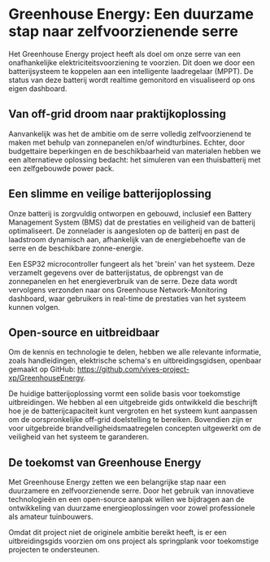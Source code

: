 # Greenhouse Energy: Een duurzame stap naar zelfvoorzienende serre

Het Greenhouse Energy project heeft als doel om onze serre van een onafhankelijke elektriciteitsvoorziening te voorzien. Dit doen we door een batterijsysteem te koppelen aan een intelligente laadregelaar (MPPT). De status van deze batterij wordt realtime gemonitord en visualiseerd op ons eigen dashboard.

## Van off-grid droom naar praktijkoplossing

Aanvankelijk was het de ambitie om de serre volledig zelfvoorzienend te maken met behulp van zonnepanelen en/of windturbines. Echter, door budgettaire beperkingen en de beschikbaarheid van materialen hebben we een alternatieve oplossing bedacht: het simuleren van een thuisbatterij met een zelfgebouwde power pack.

## Een slimme en veilige batterijoplossing

Onze batterij is zorgvuldig ontworpen en gebouwd, inclusief een Battery Management System (BMS) dat de prestaties en veiligheid van de batterij optimaliseert. De zonnelader is aangesloten op de batterij en past de laadstroom dynamisch aan, afhankelijk van de energiebehoefte van de serre en de beschikbare zonne-energie.

Een ESP32 microcontroller fungeert als het 'brein' van het systeem. Deze verzamelt gegevens over de batterijstatus, de opbrengst van de zonnepanelen en het energieverbruik van de serre. Deze data wordt vervolgens verzonden naar ons Greenhouse Network-Monitoring dashboard, waar gebruikers in real-time de prestaties van het systeem kunnen volgen.

## Open-source en uitbreidbaar

Om de kennis en technologie te delen, hebben we alle relevante informatie, zoals handleidingen, elektrische schema's en uitbreidingsgidsen, openbaar gemaakt op GitHub: https://github.com/vives-project-xp/GreenhouseEnergy.

De huidige batterijoplossing vormt een solide basis voor toekomstige uitbreidingen. We hebben al een uitgebreide gids ontwikkeld die beschrijft hoe je de batterijcapaciteit kunt vergroten en het systeem kunt aanpassen om de oorspronkelijke off-grid doelstelling te bereiken. Bovendien zijn er voor uitgebreide brandveiligheidsmaatregelen concepten uitgewerkt om de veiligheid van het systeem te garanderen.

## De toekomst van Greenhouse Energy

Met Greenhouse Energy zetten we een belangrijke stap naar een duurzamere en zelfvoorzienende serre. Door het gebruik van innovatieve technologieën en een open-source aanpak willen we bijdragen aan de ontwikkeling van duurzame energieoplossingen voor zowel professionele als amateur tuinbouwers.

Omdat dit project niet de originele ambitie bereikt heeft, is er een uitbreidingsgids voorzien om ons project als springplank voor toekomstige projecten te ondersteunen.